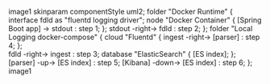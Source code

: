 image1
skinparam componentStyle uml2;
folder "Docker Runtime" {
  interface fdld as "fluentd logging driver";
  node "Docker Container" {
    [Spring Boot app] -> stdout : step 1;
  };
  stdout -right-> fdld : step 2;
};
folder "Local Logging docker-compose" {
  cloud "Fluentd" {
    ingest -right-> [parser] : step 4;
  };  
  fdld -right-> ingest : step 3;
  database "ElasticSearch" {
    [ES index];
  };
  [parser] -up-> [ES index] : step 5;
  [Kibana] -down-> [ES index] : step 6;
};
image1
